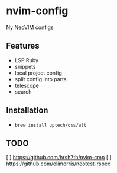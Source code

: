 # nvim-config
Ny NeoVIM configs

## Features

* LSP Ruby
* snippets
* local project config
* split config into parts
* telescope
* search

## Installation

* `brew install uptech/oss/alt`

## TODO

[ ] https://github.com/hrsh7th/nvim-cmp
[ ] https://github.com/olimorris/neotest-rspec
